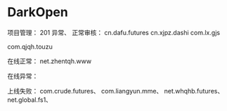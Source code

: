 # DarkOpen
项目管理： 201 异常、
正常审核：
cn.dafu.futures
cn.xjpz.dashi
com.lx.gjs

com.qjqh.touzu

在线正常：
net.zhentqh.www

在线异常：


上线失败：
com.crude.futures、
com.liangyun.mme、
net.whqhb.futures、
net.global.fs1、
